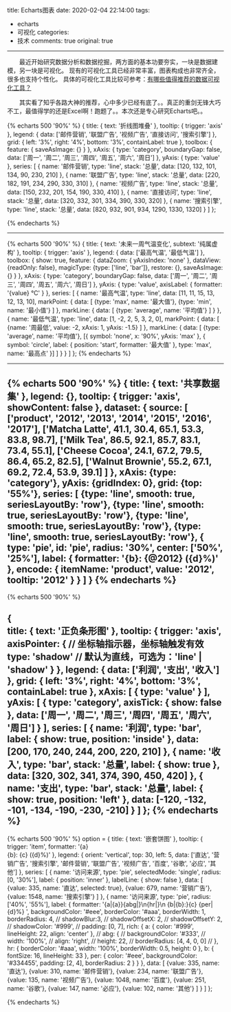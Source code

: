 title: Echarts图表
date: 2020-02-04 22:14:00
tags:
  - echarts
  - 可视化
categories:
  - 技术
comments: true
original: true

---

&emsp;&emsp;最近开始研究数据分析和数据挖掘，两方面的基本功要夯实，一块是数据建模，另一块是可视化。 现有的可视化工具已经非常丰富，图表构成也非常齐全，很多也支持个性化。 具体的可视化工具比较可参考：[有哪些值得推荐的数据可视化工具？](https://www.zhihu.com/question/19929609)

&emsp;&emsp;其实看了知乎各路大神的推荐，心中多少已经有底了。。真正的重剑无锋大巧不工，最值得学的还是Excel啊！跑题了。。本次还是专心研究Echarts吧。。


{% echarts 500 '90%' %}
{
    title: {
        text: '折线图堆叠'
    },
    tooltip: {
        trigger: 'axis'
    },
    legend: {
        data: ['邮件营销', '联盟广告', '视频广告', '直接访问', '搜索引擎']
    },
    grid: {
        left: '3%',
        right: '4%',
        bottom: '3%',
        containLabel: true
    },
    toolbox: {
        feature: {
            saveAsImage: {}
        }
    },
    xAxis: {
        type: 'category',
        boundaryGap: false,
        data: ['周一', '周二', '周三', '周四', '周五', '周六', '周日']
    },
    yAxis: {
        type: 'value'
    },
    series: [
        {
            name: '邮件营销',
            type: 'line',
            stack: '总量',
            data: [120, 132, 101, 134, 90, 230, 210]
        },
        {
            name: '联盟广告',
            type: 'line',
            stack: '总量',
            data: [220, 182, 191, 234, 290, 330, 310]
        },
        {
            name: '视频广告',
            type: 'line',
            stack: '总量',
            data: [150, 232, 201, 154, 190, 330, 410]
        },
        {
            name: '直接访问',
            type: 'line',
            stack: '总量',
            data: [320, 332, 301, 334, 390, 330, 320]
        },
        {
            name: '搜索引擎',
            type: 'line',
            stack: '总量',
            data: [820, 932, 901, 934, 1290, 1330, 1320]
        }
    ]
};

{% endecharts %}

------

{% echarts 500 '90%' %}
{
    title: {
        text: '未来一周气温变化',
        subtext: '纯属虚构'
    },
    tooltip: {
        trigger: 'axis'
    },
    legend: {
        data: ['最高气温', '最低气温']
    },
    toolbox: {
        show: true,
        feature: {
            dataZoom: {
                yAxisIndex: 'none'
            },
            dataView: {readOnly: false},
            magicType: {type: ['line', 'bar']},
            restore: {},
            saveAsImage: {}
        }
    },
    xAxis: {
        type: 'category',
        boundaryGap: false,
        data: ['周一', '周二', '周三', '周四', '周五', '周六', '周日']
    },
    yAxis: {
        type: 'value',
        axisLabel: {
            formatter: '{value} °C'
        }
    },
    series: [
        {
            name: '最高气温',
            type: 'line',
            data: [11, 11, 15, 13, 12, 13, 10],
            markPoint: {
                data: [
                    {type: 'max', name: '最大值'},
                    {type: 'min', name: '最小值'}
                ]
            },
            markLine: {
                data: [
                    {type: 'average', name: '平均值'}
                ]
            }
        },
        {
            name: '最低气温',
            type: 'line',
            data: [1, -2, 2, 5, 3, 2, 0],
            markPoint: {
                data: [
                    {name: '周最低', value: -2, xAxis: 1, yAxis: -1.5}
                ]
            },
            markLine: {
                data: [
                    {type: 'average', name: '平均值'},
                    [{
                        symbol: 'none',
                        x: '90%',
                        yAxis: 'max'
                    }, {
                        symbol: 'circle',
                        label: {
                            position: 'start',
                            formatter: '最大值'
                        },
                        type: 'max',
                        name: '最高点'
                    }]
                ]
            }
        }
    ]
};
{% endecharts %}

------

{% echarts 500 '90%' %}
{
    title: {
        text: '共享数据集'
    },
    legend: {},
    tooltip: {
        trigger: 'axis',
        showContent: false
    },
    dataset: {
        source: [
            ['product', '2012', '2013', '2014', '2015', '2016', '2017'],
            ['Matcha Latte', 41.1, 30.4, 65.1, 53.3, 83.8, 98.7],
            ['Milk Tea', 86.5, 92.1, 85.7, 83.1, 73.4, 55.1],
            ['Cheese Cocoa', 24.1, 67.2, 79.5, 86.4, 65.2, 82.5],
            ['Walnut Brownie', 55.2, 67.1, 69.2, 72.4, 53.9, 39.1]
        ]
    },
    xAxis: {type: 'category'},
    yAxis: {gridIndex: 0},
    grid: {top: '55%'},
    series: [
        {type: 'line', smooth: true, seriesLayoutBy: 'row'},
        {type: 'line', smooth: true, seriesLayoutBy: 'row'},
        {type: 'line', smooth: true, seriesLayoutBy: 'row'},
        {type: 'line', smooth: true, seriesLayoutBy: 'row'},
        {
            type: 'pie',
            id: 'pie',
            radius: '30%',
            center: ['50%', '25%'],
            label: {
                formatter: '{b}: {@2012} ({d}%)'
            },
            encode: {
                itemName: 'product',
                value: '2012',
                tooltip: '2012'
            }
        }
    ]
}
{% endecharts %}
------

{% echarts 500 '90%' %}

{    
    title: {
         text: '正负条形图'
    },
    tooltip: {
        trigger: 'axis',
        axisPointer: {            // 坐标轴指示器，坐标轴触发有效
            type: 'shadow'        // 默认为直线，可选为：'line' | 'shadow'
        }
    },
    legend: {
        data: ['利润', '支出', '收入']
    },
    grid: {
        left: '3%',
        right: '4%',
        bottom: '3%',
        containLabel: true
    },
    xAxis: [
        {
            type: 'value'
        }
    ],
    yAxis: [
        {
            type: 'category',
            axisTick: {
                show: false
            },
            data: ['周一', '周二', '周三', '周四', '周五', '周六', '周日']
        }
    ],
    series: [
        {
            name: '利润',
            type: 'bar',
            label: {
                show: true,
                position: 'inside'
            },
            data: [200, 170, 240, 244, 200, 220, 210]
        },
        {
            name: '收入',
            type: 'bar',
            stack: '总量',
            label: {
                show: true
            },
            data: [320, 302, 341, 374, 390, 450, 420]
        },
        {
            name: '支出',
            type: 'bar',
            stack: '总量',
            label: {
                show: true,
                position: 'left'
            },
            data: [-120, -132, -101, -134, -190, -230, -210]
        }
    ]
};
{% endecharts %}
------

{% echarts 500 '90%' %}
option = {
    title: {
        text: '嵌套饼图'
    },
    tooltip: {
        trigger: 'item',
        formatter: '{a} <br/>{b}: {c} ({d}%)'
    },
    legend: {
        orient: 'vertical',
        top: 30,
        left: 5,
        data: ['直达', '营销广告', '搜索引擎', '邮件营销', '联盟广告', '视频广告', '百度', '谷歌', '必应', '其他']
    },
    series: [
        {
            name: '访问来源',
            type: 'pie',
            selectedMode: 'single',
            radius: [0, '30%'],
            label: {
                position: 'inner'
            },
            labelLine: {
                show: false
            },
            data: [
                {value: 335, name: '直达', selected: true},
                {value: 679, name: '营销广告'},
                {value: 1548, name: '搜索引擎'}
            ]
        },
        {
            name: '访问来源',
            type: 'pie',
            radius: ['40%', '55%'],
            label: {
                formatter: '{a|{a}}{abg|}\n{hr|}\n  {b|{b}:}{c}  {per|{d}%}  ',
                backgroundColor: '#eee',
                borderColor: '#aaa',
                borderWidth: 1,
                borderRadius: 4,
                // shadowBlur:3,
                // shadowOffsetX: 2,
                // shadowOffsetY: 2,
                // shadowColor: '#999',
                // padding: [0, 7],
                rich: {
                    a: {
                        color: '#999',
                        lineHeight: 22,
                        align: 'center'
                    },
                    // abg: {
                    //     backgroundColor: '#333',
                    //     width: '100%',
                    //     align: 'right',
                    //     height: 22,
                    //     borderRadius: [4, 4, 0, 0]
                    // },
                    hr: {
                        borderColor: '#aaa',
                        width: '100%',
                        borderWidth: 0.5,
                        height: 0
                    },
                    b: {
                        fontSize: 16,
                        lineHeight: 33
                    },
                    per: {
                        color: '#eee',
                        backgroundColor: '#334455',
                        padding: [2, 4],
                        borderRadius: 2
                    }
                }
            },
            data: [
                {value: 335, name: '直达'},
                {value: 310, name: '邮件营销'},
                {value: 234, name: '联盟广告'},
                {value: 135, name: '视频广告'},
                {value: 1048, name: '百度'},
                {value: 251, name: '谷歌'},
                {value: 147, name: '必应'},
                {value: 102, name: '其他'}
            ]
        }
    ]
};

{% endecharts %}